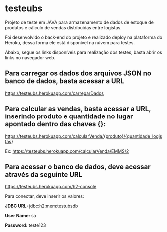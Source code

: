 # testeubs
 
Projeto de teste em JAVA para armazenamento de dados de estoque de produtos e cálculo de vendas distribuidas entre logistas.

Foi desenvolvido o back-end do projeto e realizado deploy na plataforma do Heroku, dessa forma ele está disponível na núvem para testes.




Abaixo, segue os links disponíveis para realização dos testes, basta abrir os links no navegador web.
 


 
## Para carregar os dados dos arquivos JSON no banco de dados, basta acessar a URL
 
https://testeubs.herokuapp.com/carregarDados
 
 
## Para calcular as vendas, basta acessar a URL, inserindo produto e quantidade no lugar apontado dentro das chaves {}:
 
 https://testeubs.herokuapp.com/calcularVenda/{produto}/{quantidade_logistas}
 
Ex: https://testeubs.herokuapp.com/calcularVenda/EMMS/2
 
 
## Para acessar o banco de dados, deve acessar através da seguinte URL
  
https://testeubs.herokuapp.com/h2-console
 
Para conectar, deve inserir os valores: 
 
**JDBC URL:** jdbc:h2:mem:testubsdb
 
**User Name:** sa
 
**Password:** teste123

 

